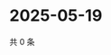 # 2025-05-19

共 0 条

<!-- BEGIN ZHIHUQUESTIONS -->
<!-- 最后更新时间 Mon May 19 2025 16:17:29 GMT+0800 (China Standard Time) -->

<!-- END ZHIHUQUESTIONS -->
